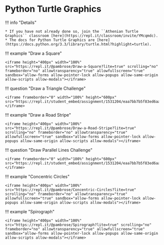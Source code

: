 # Python Turtle Graphics 

!!! info "Details"

    * If you have not already done so, join the ``Athenian Turtle Graphics`` classroom [here](https://repl.it/classroom/invite/YMcqmdc).
    * The docs for Python Turtle Graphics are [here](https://docs.python.org/3.3/library/turtle.html?highlight=turtle).

!!! example "Draw a Square"

    <iframe height="400px" width="100%" src="https://repl.it/@pambrose/Draw-a-Square?lite=true" scrolling="no" frameborder="no" allowtransparency="true" allowfullscreen="true" sandbox="allow-forms allow-pointer-lock allow-popups allow-same-origin allow-scripts allow-modals"></iframe>

!!! question "Draw a Triangle Challenge"

    <iframe frameborder="0" width="100%" height="600px" src="https://repl.it/student_embed/assignment/1531204/eaa7bb7b5f83ed6aaf3db994293f62fb"></iframe>

!!! example "Draw a Road Stripe"

    <iframe height="400px" width="100%" src="https://repl.it/@pambrose/Draw-a-Road-Stripe?lite=true" scrolling="no" frameborder="no" allowtransparency="true" allowfullscreen="true" sandbox="allow-forms allow-pointer-lock allow-popups allow-same-origin allow-scripts allow-modals"></iframe>

!!! question "Draw Parallel Lines Challenge"

    <iframe frameborder="0" width="100%" height="600px" src="https://repl.it/student_embed/assignment/1531204/eaa7bb7b5f83ed6aaf3db994293f62fb"></iframe>

!!! example "Concentric Circles"

    <iframe height="400px" width="100%" src="https://repl.it/@pambrose/Concentric-Circles?lite=true" scrolling="no" frameborder="no" allowtransparency="true" allowfullscreen="true" sandbox="allow-forms allow-pointer-lock allow-popups allow-same-origin allow-scripts allow-modals"></iframe>

!!! example "Spirograph"

    <iframe height="400px" width="100%" src="https://repl.it/@pambrose/Spirograph?lite=true" scrolling="no" frameborder="no" allowtransparency="true" allowfullscreen="true" sandbox="allow-forms allow-pointer-lock allow-popups allow-same-origin allow-scripts allow-modals"></iframe>
